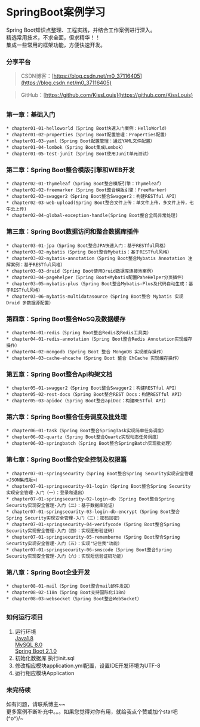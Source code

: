 # SpringBoot案例学习

Spring Boot知识点整理、工程实践，并结合工作案例进行深入。  
精选常用技术，不求全面，但求精华！！  
集成一些常用的框架功能，方便快速开发。

### 分享平台

> CSDN博客：[https://blog.csdn.net/m0_37116405](https://blog.csdn.net/m0_37116405)

> GitHub：[https://github.com/KissLouis](https://github.com/KissLouis)

## 

### 第一章：基础入门

    * chapter01-01-helloworld（Spring Boot快速入门案例：HelloWorld）
    * chapter01-02-properties（Spring Boot配置管理：Properties配置）
    * chapter01-03-yaml（Spring Boot配置管理：通过YAML文件配置）
    * chapter01-04-lombok（Spring Boot集成Lombok）
    * chapter01-05-test-junit（Spring Boot使用Junit单元测试）

### 第二章：Spring Boot整合模版引擎和WEB开发  
    * chapter02-01-thymeleaf（Spring Boot整合模版引擎：Thymeleaf）
    * chapter02-02-freemarker（Spring Boot整合模版引擎：FreeMarker）
    * chapter02-03-swagger2（Spring Boot整合Swagger2：构建RESTful API）
    * chapter02-03-web-upload(Spring Boot整合文件上传：单文件上传，多文件上传，七牛云上传)
    * chapter02-04-global-exception-handle(Spring Boot整合全局异常处理)

### 第三章：Spring Boot数据访问和整合数据库插件  
    * chapter03-01-jpa（Spring Boot整合JPA快速入门：基于RESTful风格）
    * chapter03-02-mybatis（Spring Boot整合Mybatis：基于RESTful风格）
    * chapter03-02-mybatis-annotation（Spring Boot整合Mybatis Annotation 注解案例：基于RESTful风格）
    * chapter03-03-druid（Spring Boot使用Druid数据库连接池案例）
    * chapter03-04-pagehelper（Spring Boot+Mybatis配置PaheHelper分页插件）
    * chapter03-05-mybatis-plus（Spring Boot整合Mybatis-Plus及代码自动生成：基于RESTful风格）
    * chapter03-06-mybatis-multidatasource（Spring Boot整合 Mybatis 实现 Druid 多数据源配置）

### 第四章：Spring Boot整合NoSQ及数据缓存  
    * chapter04-01-redis（Spring Boot整合Redis及Redis工具类）
    * chapter04-01-redis-annotation（Spring Boot整合Redis Annotation实现缓存操作）
    * chapter04-02-mongodb（Spring Boot 整合 MongoDB 实现缓存操作）
    * chapter04-03-cache-ehcache（Spring Boot 整合 EhCache 实现缓存操作）

### 第五章：Spring Boot整合Api构架文档
    * chapter05-01-swagger2（Spring Boot整合Swagger2：构建RESTful API）
    * chapter05-02-rest-docs（Spring Boot整合REST Docs：构建RESTful API）
    * chapter05-03-apidoc（Spring Boot整合apiDoc：构建RESTful API）

### 第六章：Spring Boot整合任务调度及批处理
    * chapter06-01-task（Spring Boot整合SpringTask实现简单任务调度）
    * chapter06-02-quartz（Spring Boot整合Quartz实现动态任务调度）
    * chapter06-03-springbatch（Spring Boot整合SpringBatch实现批处理）

### 第七章：Spring Boot整合安全控制及权限篇
    * chapter07-01-springsecurity（Spring Boot整合Spring Security实现安全管理<JSON集成版>）
    * chapter07-01-springsecurity-01-login（Spring Boot整合Spring Security实现安全管理-入门（一）：登录和退出）
    * chapter07-01-springsecurity-02-login-db（Spring Boot整合Spring Security实现安全管理-入门（二）：基于数据库验证）
    * chapter07-01-springsecurity-03-login-db-encrypt（Spring Boot整合Spring Security实现安全管理-入门（三）：密码加密）
    * chapter07-01-springsecurity-04-verifycode（Spring Boot整合Spring Security实现安全管理-入门（四）：实现图形验证码）
    * chapter07-01-springsecurity-05-rememberme（Spring Boot整合Spring Security实现安全管理-入门（五）：实现"记住我"功能）
    * chapter07-01-springsecurity-06-smscode（Spring Boot整合Spring Security实现安全管理-入门（六）：实现短信验证码功能）

### 第八章：Spring Boot企业开发
    * chapter08-01-mail（Spring Boot整合mail邮件发送）
    * chapter08-02-i18n（Spring Boot支持国际化i18n）
    * chapter08-03-websocket（Spring Boot整合WebSocket）


## 

### 如何运行项目
1. 运行环境  
    <u>Java1.8</u>  
    <u>MySQL 8.0 </u>  
    <u>Spring Boot 2.1.0</u> 
2. 初始化数据库 执行init.sql
3. 修改相应模块application.yml配置，设置IDE开发环境为UTF-8
4. 运行相应模块Application


### 未完待续
如有问题，请联系博主~~  
更多案例不断补充中。。。如果您觉得对你有用，就给我点个赞或加个star吧\(^o^)/~

